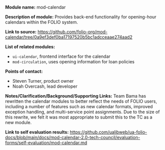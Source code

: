 **Module name:** mod-calendar

**Description of module:** Provides back-end functionality for opening-hour calendars within the
FOLIO system.

**Link to source:**
https://github.com/folio-org/mod-calendar/tree/0a9ef3def0ba17197520b5bc1adcceaae274aad2

**List of related modules:**

- `ui-calendar`, frontend interface for the calendar
- `mod-circulation`, uses opening information for loan policies

**Points of contact:**

- Steven Turner, product owner
- Noah Overcash, lead developer

**Notes/Clarification/Background/Supporting Links:** Team Bama has rewritten the calendar modules to
better reflect the needs of FOLIO users, including a number of features such as new calendar
formats, improved exception handling, and multi-service point assignments. Due to the size of this
rewrite, we felt it was most appropriate to submit this to the TC as a new module.

**Link to self evaluation results:**
https://github.com/ualibweb/ua-folio-docs/blob/main/docs/mod-calendar-2.0-tech-council/evaluation-forms/self-evaluation/mod-calendar.md
